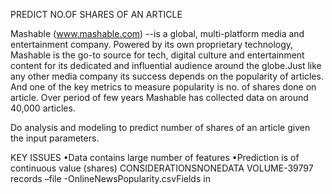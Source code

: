 PREDICT NO.OF SHARES OF AN ARTICLE

Mashable (www.mashable.com) --is a global, multi-platform media and entertainment company. Powered by its own proprietary technology, Mashable is the go-to source for tech, digital culture and entertainment content for its dedicated and influential audience around the globe.Just like any other media company its success depends on the popularity of articles.
And one of the key metrics to measure popularity is no. of shares done on article. Over period of few years Mashable has collected data on around 40,000 articles.

Do analysis and modeling to predict number of shares of an article given the input parameters.

KEY ISSUES •Data contains large number of features •Prediction is of continuous value (shares) CONSIDERATIONSNONEDATA VOLUME-39797
records –file -OnlineNewsPopularity.csvFields in

